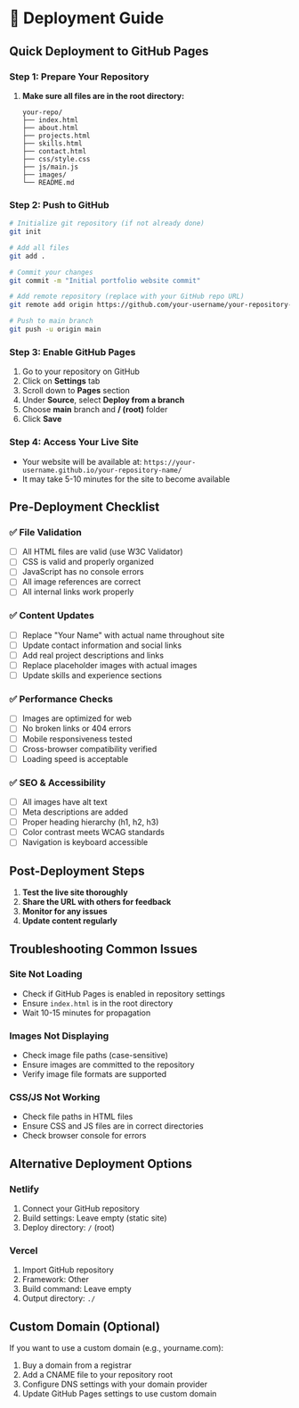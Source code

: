 # 🚀 Deployment Guide

## Quick Deployment to GitHub Pages

### Step 1: Prepare Your Repository
1. **Make sure all files are in the root directory:**
   ```
   your-repo/
   ├── index.html
   ├── about.html
   ├── projects.html
   ├── skills.html
   ├── contact.html
   ├── css/style.css
   ├── js/main.js
   ├── images/
   └── README.md
   ```

### Step 2: Push to GitHub
```bash
# Initialize git repository (if not already done)
git init

# Add all files
git add .

# Commit your changes
git commit -m "Initial portfolio website commit"

# Add remote repository (replace with your GitHub repo URL)
git remote add origin https://github.com/your-username/your-repository-name.git

# Push to main branch
git push -u origin main
```

### Step 3: Enable GitHub Pages
1. Go to your repository on GitHub
2. Click on **Settings** tab
3. Scroll down to **Pages** section
4. Under **Source**, select **Deploy from a branch**
5. Choose **main** branch and **/ (root)** folder
6. Click **Save**

### Step 4: Access Your Live Site
- Your website will be available at: `https://your-username.github.io/your-repository-name/`
- It may take 5-10 minutes for the site to become available

## Pre-Deployment Checklist

### ✅ File Validation
- [ ] All HTML files are valid (use W3C Validator)
- [ ] CSS is valid and properly organized
- [ ] JavaScript has no console errors
- [ ] All image references are correct
- [ ] All internal links work properly

### ✅ Content Updates
- [ ] Replace "Your Name" with actual name throughout site
- [ ] Update contact information and social links
- [ ] Add real project descriptions and links
- [ ] Replace placeholder images with actual images
- [ ] Update skills and experience sections

### ✅ Performance Checks
- [ ] Images are optimized for web
- [ ] No broken links or 404 errors
- [ ] Mobile responsiveness tested
- [ ] Cross-browser compatibility verified
- [ ] Loading speed is acceptable

### ✅ SEO & Accessibility
- [ ] All images have alt text
- [ ] Meta descriptions are added
- [ ] Proper heading hierarchy (h1, h2, h3)
- [ ] Color contrast meets WCAG standards
- [ ] Navigation is keyboard accessible

## Post-Deployment Steps

1. **Test the live site thoroughly**
2. **Share the URL with others for feedback**
3. **Monitor for any issues**
4. **Update content regularly**

## Troubleshooting Common Issues

### Site Not Loading
- Check if GitHub Pages is enabled in repository settings
- Ensure `index.html` is in the root directory
- Wait 10-15 minutes for propagation

### Images Not Displaying
- Check image file paths (case-sensitive)
- Ensure images are committed to the repository
- Verify image file formats are supported

### CSS/JS Not Working
- Check file paths in HTML files
- Ensure CSS and JS files are in correct directories
- Check browser console for errors

## Alternative Deployment Options

### Netlify
1. Connect your GitHub repository
2. Build settings: Leave empty (static site)
3. Deploy directory: `/` (root)

### Vercel
1. Import GitHub repository
2. Framework: Other
3. Build command: Leave empty
4. Output directory: `./`

## Custom Domain (Optional)
If you want to use a custom domain (e.g., yourname.com):
1. Buy a domain from a registrar
2. Add a CNAME file to your repository root
3. Configure DNS settings with your domain provider
4. Update GitHub Pages settings to use custom domain